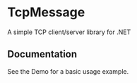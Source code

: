 # TcpMessage
A simple TCP client/server library for .NET

## Documentation
See the Demo for a basic usage example.
